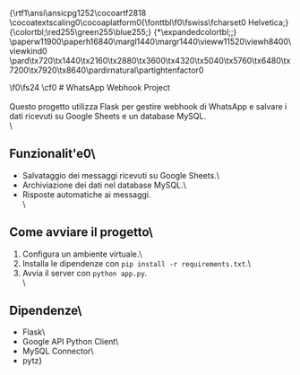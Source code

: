 {\rtf1\ansi\ansicpg1252\cocoartf2818
\cocoatextscaling0\cocoaplatform0{\fonttbl\f0\fswiss\fcharset0 Helvetica;}
{\colortbl;\red255\green255\blue255;}
{\*\expandedcolortbl;;}
\paperw11900\paperh16840\margl1440\margr1440\vieww11520\viewh8400\viewkind0
\pard\tx720\tx1440\tx2160\tx2880\tx3600\tx4320\tx5040\tx5760\tx6480\tx7200\tx7920\tx8640\pardirnatural\partightenfactor0

\f0\fs24 \cf0 # WhatsApp Webhook Project\
\
Questo progetto utilizza Flask per gestire webhook di WhatsApp e salvare i dati ricevuti su Google Sheets e un database MySQL.\
\
## Funzionalit\'e0\
- Salvataggio dei messaggi ricevuti su Google Sheets.\
- Archiviazione dei dati nel database MySQL.\
- Risposte automatiche ai messaggi.\
\
## Come avviare il progetto\
1. Configura un ambiente virtuale.\
2. Installa le dipendenze con `pip install -r requirements.txt`.\
3. Avvia il server con `python app.py`.\
\
## Dipendenze\
- Flask\
- Google API Python Client\
- MySQL Connector\
- pytz}